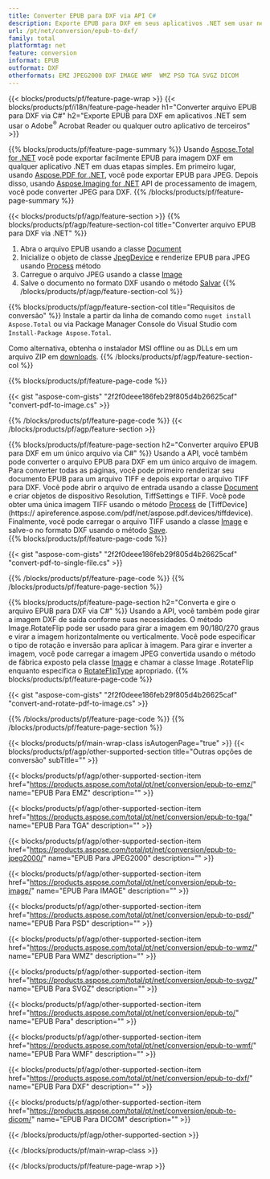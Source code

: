```yaml
---
title: Converter EPUB para DXF via API C#
description: Exporte EPUB para DXF em seus aplicativos .NET sem usar nenhum aplicativo de terceiros
url: /pt/net/conversion/epub-to-dxf/
family: total
platformtag: net
feature: conversion
informat: EPUB
outformat: DXF
otherformats: EMZ JPEG2000 DXF IMAGE WMF  WMZ PSD TGA SVGZ DICOM
---
```

{{< blocks/products/pf/feature-page-wrap >}}
{{< blocks/products/pf/i18n/feature-page-header h1="Converter arquivo EPUB para DXF via C#" h2="Exporte EPUB para DXF em aplicativos .NET sem usar o Adobe<sup>&reg;</sup> Acrobat Reader ou qualquer outro aplicativo de terceiros" >}}

{{% blocks/products/pf/feature-page-summary %}}
Usando [Aspose.Total for .NET](https://products.aspose.com/total/net/) você pode exportar facilmente EPUB para imagem DXF em qualquer aplicativo .NET em duas etapas simples. Em primeiro lugar, usando [Aspose.PDF for .NET](https://products.aspose.com/pdf/net/), você pode exportar EPUB para JPEG. Depois disso, usando [Aspose.Imaging for .NET](https://products.aspose.com/imaging/net/) API de processamento de imagem, você pode converter JPEG para DXF.
{{% /blocks/products/pf/feature-page-summary  %}}

{{< blocks/products/pf/agp/feature-section >}}
{{% blocks/products/pf/agp/feature-section-col title="Converter arquivo EPUB para DXF via .NET" %}}
1. Abra o arquivo EPUB usando a classe [Document](https://apireference.aspose.com/pdf/net/aspose.pdf/document)
2. Inicialize o objeto de classe [JpegDevice](https://apireference.aspose.com/pdf/net/aspose.pdf.devices/jpegdevice) e renderize EPUB para JPEG usando [Process](https://apireference.aspose.com/pdf/net/aspose.pdf.devices.pagedevice/process/methods/1) método
3. Carregue o arquivo JPEG usando a classe [Image](https://apireference.aspose.com/imaging/net/aspose.imaging/image)
4. Salve o documento no formato DXF usando o método [Salvar](https://apireference.aspose.com/imaging/net/aspose.imaging.image/save/methods/4)
{{% /blocks/products/pf/agp/feature-section-col %}}

{{% blocks/products/pf/agp/feature-section-col title="Requisitos de conversão" %}}
Instale a partir da linha de comando como ```nuget install Aspose.Total``` ou via Package Manager Console do Visual Studio com ```Install-Package Aspose.Total```.

Como alternativa, obtenha o instalador MSI offline ou as DLLs em um arquivo ZIP em [downloads](https://downloads.aspose.com/total/net).
{{% /blocks/products/pf/agp/feature-section-col %}}

{{% blocks/products/pf/feature-page-code %}}

{{< gist "aspose-com-gists" "2f2f0deee186feb29f805d4b26625caf" "convert-pdf-to-image.cs" >}}


{{% /blocks/products/pf/feature-page-code %}}
{{< /blocks/products/pf/agp/feature-section >}}

{{% blocks/products/pf/feature-page-section  h2="Converter arquivo EPUB para DXF em um único arquivo via C#" %}}
Usando a API, você também pode converter o arquivo EPUB para DXF em um único arquivo de imagem. Para converter todas as páginas, você pode primeiro renderizar seu documento EPUB para um arquivo TIFF e depois exportar o arquivo TIFF para DXF. Você pode abrir o arquivo de entrada usando a classe [Document](https://apireference.aspose.com/pdf/net/aspose.pdf/document) e criar objetos de dispositivo Resolution, TiffSettings e TIFF. Você pode obter uma única imagem TIFF usando o método [Process](https://apireference.aspose.com/pdf/net/aspose.pdf.devices.documentdevice/process/methods/3) de [TiffDevice](https:// apireference.aspose.com/pdf/net/aspose.pdf.devices/tiffdevice). Finalmente, você pode carregar o arquivo TIFF usando a classe [Image](https://apireference.aspose.com/imaging/net/aspose.imaging/image)
e salve-o no formato DXF usando o método [Save](https://apireference.aspose.com/imaging/net/aspose.imaging.image/save/methods/4).  
{{% blocks/products/pf/feature-page-code %}}

{{< gist "aspose-com-gists" "2f2f0deee186feb29f805d4b26625caf" "convert-pdf-to-single-file.cs" >}}

{{% /blocks/products/pf/feature-page-code  %}}
{{% /blocks/products/pf/feature-page-section %}}

{{% blocks/products/pf/feature-page-section  h2="Converta e gire o arquivo EPUB para DXF via C#" %}}
Usando a API, você também pode girar a imagem DXF de saída conforme suas necessidades. O método Image.RotateFlip pode ser usado para girar a imagem em 90/180/270 graus e virar a imagem horizontalmente ou verticalmente. Você pode especificar o tipo de rotação e inversão para aplicar à imagem. Para girar e inverter a imagem, você pode carregar a imagem JPEG convertida usando o método de fábrica exposto pela classe [Image](https://apireference.aspose.com/imaging/net/aspose.imaging/image) e chamar a classe Image .RotateFlip enquanto especifica o [RotateFlipType](https://apireference.aspose.com/imaging/net/aspose.imaging/rotatefliptype) apropriado. 
{{% blocks/products/pf/feature-page-code %}}

{{< gist "aspose-com-gists" "2f2f0deee186feb29f805d4b26625caf" "convert-and-rotate-pdf-to-image.cs" >}}

{{% /blocks/products/pf/feature-page-code  %}}
{{% /blocks/products/pf/feature-page-section %}}

{{< blocks/products/pf/main-wrap-class isAutogenPage="true" >}}
{{< blocks/products/pf/agp/other-supported-section title="Outras opções de conversão" subTitle="" >}}

{{< blocks/products/pf/agp/other-supported-section-item href="https://products.aspose.com/total/pt/net/conversion/epub-to-emz/" name="EPUB Para EMZ" description="" >}}

{{< blocks/products/pf/agp/other-supported-section-item href="https://products.aspose.com/total/pt/net/conversion/epub-to-tga/" name="EPUB Para TGA" description="" >}}

{{< blocks/products/pf/agp/other-supported-section-item href="https://products.aspose.com/total/pt/net/conversion/epub-to-jpeg2000/" name="EPUB Para JPEG2000" description="" >}}

{{< blocks/products/pf/agp/other-supported-section-item href="https://products.aspose.com/total/pt/net/conversion/epub-to-image/" name="EPUB Para IMAGE" description="" >}}

{{< blocks/products/pf/agp/other-supported-section-item href="https://products.aspose.com/total/pt/net/conversion/epub-to-psd/" name="EPUB Para PSD" description="" >}}

{{< blocks/products/pf/agp/other-supported-section-item href="https://products.aspose.com/total/pt/net/conversion/epub-to-wmz/" name="EPUB Para WMZ" description="" >}}

{{< blocks/products/pf/agp/other-supported-section-item href="https://products.aspose.com/total/pt/net/conversion/epub-to-svgz/" name="EPUB Para SVGZ" description="" >}}

{{< blocks/products/pf/agp/other-supported-section-item href="https://products.aspose.com/total/pt/net/conversion/epub-to/" name="EPUB Para" description="" >}}

{{< blocks/products/pf/agp/other-supported-section-item href="https://products.aspose.com/total/pt/net/conversion/epub-to-wmf/" name="EPUB Para WMF" description="" >}}

{{< blocks/products/pf/agp/other-supported-section-item href="https://products.aspose.com/total/pt/net/conversion/epub-to-dxf/" name="EPUB Para DXF" description="" >}}

{{< blocks/products/pf/agp/other-supported-section-item href="https://products.aspose.com/total/pt/net/conversion/epub-to-dicom/" name="EPUB Para DICOM" description="" >}}



{{< /blocks/products/pf/agp/other-supported-section >}}

{{< /blocks/products/pf/main-wrap-class >}}

{{< /blocks/products/pf/feature-page-wrap >}}